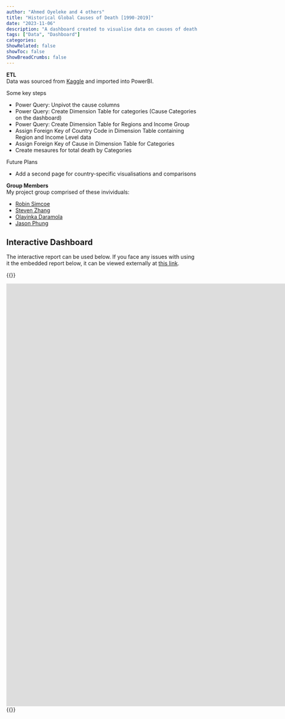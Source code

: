 ```yaml
---
author: "Ahmed Oyeleke and 4 others"
title: "Historical Global Causes of Death [1990-2019]"
date: "2023-11-06"
description: "A dashboard created to visualise data on causes of death from around the world from 1990 to 2019"
tags: ["Data", "Dashboard"]
categories: 
ShowRelated: false
showToc: false
ShowBreadCrumbs: false
---
```


**ETL**  
Data was sourced from [Kaggle](https://www.kaggle.com/datasets/iamsouravbanerjee/cause-of-deaths-around-the-world) and imported into PowerBI.

Some key steps
- Power Query: Unpivot the cause columns
- Power Query: Create Dimension Table for categories (Cause Categories on the dashboard)
- Power Query: Create Dimension Table for Regions and Income Group
- Assign Foreign Key of Country Code in Dimension Table containing Region and Income Level data
- Assign Foreign Key of Cause in Dimension Table for Categories
- Create mesaures for total death by Categories

Future Plans
- Add a second page for country-specific visualisations and comparisons

**Group Members**  
My project group comprised of these invividuals:
- [Robin Simcoe](https://www.linkedin.com/in/robin-simcoe-3739b3262/)
- [Steven Zhang]()
- [Olayinka Daramola](https://www.linkedin.com/in/olayinka-daramola-1b323a92/)
- [Jason Phung](https://www.linkedin.com/in/jasonphungab/)

## Interactive Dashboard
The interactive report can be used below. If you face any issues with using it the embedded report below, it can be viewed externally at [this link](https://app.powerbi.com/view?r=eyJrIjoiYWUzNTJiMDEtMDhkYy00MjE0LTg5YTctOTU1Y2ZiZWQ5ZmViIiwidCI6ImY1MmYyMTgzLTlmNjctNGFkMi1iNjU2LTZmNzU0ZmUxOTZjYiIsImMiOjZ9).

<!-- raw html -->
{{<rawhtml>}}
<iframe title="Report Section" width="1920" height="1110" src="https://app.powerbi.com/view?r=eyJrIjoiYWUzNTJiMDEtMDhkYy00MjE0LTg5YTctOTU1Y2ZiZWQ5ZmViIiwidCI6ImY1MmYyMTgzLTlmNjctNGFkMi1iNjU2LTZmNzU0ZmUxOTZjYiIsImMiOjZ9" frameborder="0" allowFullScreen="true"></iframe>
{{</rawhtml>}}

